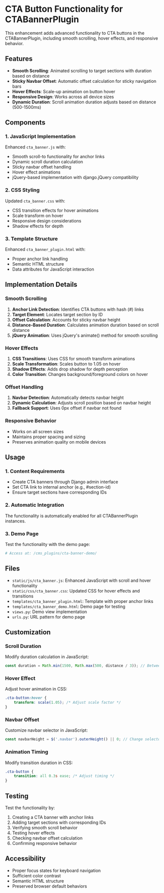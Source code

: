 # CTA Button Functionality for CTABannerPlugin

This enhancement adds advanced functionality to CTA buttons in the CTABannerPlugin, including smooth scrolling, hover effects, and responsive behavior.

## Features

- **Smooth Scrolling**: Animated scrolling to target sections with duration based on distance
- **Sticky Navbar Offset**: Automatic offset calculation for sticky navigation bars
- **Hover Effects**: Scale-up animation on button hover
- **Responsive Design**: Works across all device sizes
- **Dynamic Duration**: Scroll animation duration adjusts based on distance (500-1500ms)

## Components

### 1. JavaScript Implementation
Enhanced `cta_banner.js` with:
- Smooth scroll-to functionality for anchor links
- Dynamic scroll duration calculation
- Sticky navbar offset handling
- Hover effect animations
- jQuery-based implementation with django.jQuery compatibility

### 2. CSS Styling
Updated `cta_banner.css` with:
- CSS transition effects for hover animations
- Scale transform on hover
- Responsive design considerations
- Shadow effects for depth

### 3. Template Structure
Enhanced `cta_banner_plugin.html` with:
- Proper anchor link handling
- Semantic HTML structure
- Data attributes for JavaScript interaction

## Implementation Details

### Smooth Scrolling
1. **Anchor Link Detection**: Identifies CTA buttons with hash (#) links
2. **Target Element**: Locates target section by ID
3. **Offset Calculation**: Accounts for sticky navbar height
4. **Distance-Based Duration**: Calculates animation duration based on scroll distance
5. **jQuery Animation**: Uses jQuery's animate() method for smooth scrolling

### Hover Effects
1. **CSS Transitions**: Uses CSS for smooth transform animations
2. **Scale Transformation**: Scales button to 1.05 on hover
3. **Shadow Effects**: Adds drop shadow for depth perception
4. **Color Transition**: Changes background/foreground colors on hover

### Offset Handling
1. **Navbar Detection**: Automatically detects navbar height
2. **Dynamic Calculation**: Adjusts scroll position based on navbar height
3. **Fallback Support**: Uses 0px offset if navbar not found

### Responsive Behavior
- Works on all screen sizes
- Maintains proper spacing and sizing
- Preserves animation quality on mobile devices

## Usage

### 1. Content Requirements
- Create CTA banners through Django admin interface
- Set CTA link to internal anchor (e.g., #section-id)
- Ensure target sections have corresponding IDs

### 2. Automatic Integration
The functionality is automatically enabled for all CTABannerPlugin instances.

### 3. Demo Page
Test the functionality with the demo page:
```bash
# Access at: /cms_plugins/cta-banner-demo/
```

## Files

- `static/js/cta_banner.js`: Enhanced JavaScript with scroll and hover functionality
- `static/css/cta_banner.css`: Updated CSS for hover effects and transitions
- `templates/cta_banner_plugin.html`: Template with proper anchor links
- `templates/cta_banner_demo.html`: Demo page for testing
- `views.py`: Demo view implementation
- `urls.py`: URL pattern for demo page

## Customization

### Scroll Duration
Modify duration calculation in JavaScript:
```javascript
const duration = Math.min(1500, Math.max(500, distance / 3)); // Between 500-1500ms
```

### Hover Effect
Adjust hover animation in CSS:
```css
.cta-button:hover {
    transform: scale(1.05); /* Adjust scale factor */
}
```

### Navbar Offset
Customize navbar selector in JavaScript:
```javascript
const navbarHeight = $('.navbar').outerHeight() || 0; // Change selector as needed
```

### Animation Timing
Modify transition duration in CSS:
```css
.cta-button {
    transition: all 0.3s ease; /* Adjust timing */
}
```

## Testing

Test the functionality by:
1. Creating a CTA banner with anchor links
2. Adding target sections with corresponding IDs
3. Verifying smooth scroll behavior
4. Testing hover effects
5. Checking navbar offset calculation
6. Confirming responsive behavior

## Accessibility

- Proper focus states for keyboard navigation
- Sufficient color contrast
- Semantic HTML structure
- Preserved browser default behaviors